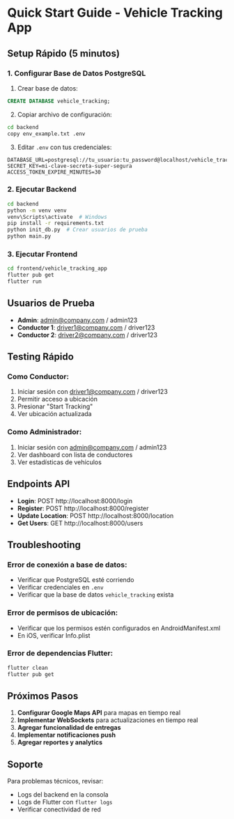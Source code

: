 # Quick Start Guide - Vehicle Tracking App

## Setup Rápido (5 minutos)

### 1. Configurar Base de Datos PostgreSQL

1. Crear base de datos:
```sql
CREATE DATABASE vehicle_tracking;
```

2. Copiar archivo de configuración:
```bash
cd backend
copy env_example.txt .env
```

3. Editar `.env` con tus credenciales:
```env
DATABASE_URL=postgresql://tu_usuario:tu_password@localhost/vehicle_tracking
SECRET_KEY=mi-clave-secreta-super-segura
ACCESS_TOKEN_EXPIRE_MINUTES=30
```

### 2. Ejecutar Backend

```bash
cd backend
python -m venv venv
venv\Scripts\activate  # Windows
pip install -r requirements.txt
python init_db.py  # Crear usuarios de prueba
python main.py
```

### 3. Ejecutar Frontend

```bash
cd frontend/vehicle_tracking_app
flutter pub get
flutter run
```

## Usuarios de Prueba

- **Admin**: admin@company.com / admin123
- **Conductor 1**: driver1@company.com / driver123
- **Conductor 2**: driver2@company.com / driver123

## Testing Rápido

### Como Conductor:
1. Iniciar sesión con driver1@company.com / driver123
2. Permitir acceso a ubicación
3. Presionar "Start Tracking"
4. Ver ubicación actualizada

### Como Administrador:
1. Iniciar sesión con admin@company.com / admin123
2. Ver dashboard con lista de conductores
3. Ver estadísticas de vehículos

## Endpoints API

- **Login**: POST http://localhost:8000/login
- **Register**: POST http://localhost:8000/register
- **Update Location**: POST http://localhost:8000/location
- **Get Users**: GET http://localhost:8000/users

## Troubleshooting

### Error de conexión a base de datos:
- Verificar que PostgreSQL esté corriendo
- Verificar credenciales en `.env`
- Verificar que la base de datos `vehicle_tracking` exista

### Error de permisos de ubicación:
- Verificar que los permisos estén configurados en AndroidManifest.xml
- En iOS, verificar Info.plist

### Error de dependencias Flutter:
```bash
flutter clean
flutter pub get
```

## Próximos Pasos

1. **Configurar Google Maps API** para mapas en tiempo real
2. **Implementar WebSockets** para actualizaciones en tiempo real
3. **Agregar funcionalidad de entregas**
4. **Implementar notificaciones push**
5. **Agregar reportes y analytics**

## Soporte

Para problemas técnicos, revisar:
- Logs del backend en la consola
- Logs de Flutter con `flutter logs`
- Verificar conectividad de red
